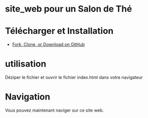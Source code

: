 # site_web pour un Salon de Thé

# Télécharger et Installation
* [Fork, Clone, or Download on GitHub](https://github.com/StartBootstrap/startbootstrap-sb-admin)

# utilisation
Déziper le fichier et ouvrir le fichier index.html dans votre navigateur

# Navigation
Vous pouvez maintenant naviger sur ce site web.
